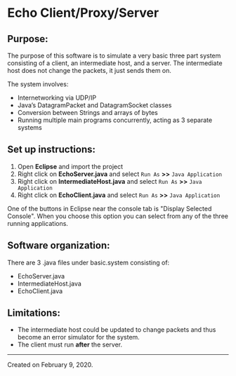 # Echo Client/Proxy/Server

## Purpose:
The purpose of this software is to simulate a very basic three part system consisting of a client, an intermediate host, and a server. The intermediate host does not change the packets, it just sends them on.

The system involves:
- Internetworking via UDP/IP
- Java’s DatagramPacket and DatagramSocket classes
- Conversion between Strings and arrays of bytes
- Running multiple main programs concurrently, acting as 3 separate systems


## Set up instructions:
  1) Open **Eclipse** and import the project
  2) Right click on **EchoServer.java** and select `Run As` **>>** `Java Application`
  3) Right click on **IntermediateHost.java** and select `Run As` **>>** `Java Application`
  4) Right click on **EchoClient.java** and select `Run As` **>>** `Java Application`
  
  One of the buttons in Eclipse near the console tab is "Display Selected Console".
  When you choose this option you can select from any of the three running applications.

## Software organization:
There are 3 .java files under basic.system consisting of:
- EchoServer.java
- IntermediateHost.java
- EchoClient.java

## Limitations:
- The intermediate host could be updated to change packets and thus become an error simulator for the system.
- The client must run **after** the server.

---

Created on February 9, 2020.
